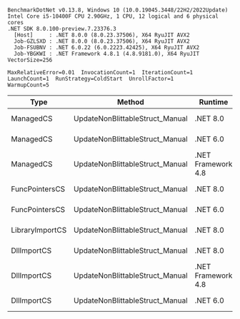 ```

BenchmarkDotNet v0.13.8, Windows 10 (10.0.19045.3448/22H2/2022Update)
Intel Core i5-10400F CPU 2.90GHz, 1 CPU, 12 logical and 6 physical cores
.NET SDK 8.0.100-preview.7.23376.3
  [Host]     : .NET 8.0.0 (8.0.23.37506), X64 RyuJIT AVX2
  Job-GZLSXD : .NET 8.0.0 (8.0.23.37506), X64 RyuJIT AVX2
  Job-FSUBNV : .NET 6.0.22 (6.0.2223.42425), X64 RyuJIT AVX2
  Job-YBGKWI : .NET Framework 4.8.1 (4.8.9181.0), X64 RyuJIT VectorSize=256

MaxRelativeError=0.01  InvocationCount=1  IterationCount=1  
LaunchCount=1  RunStrategy=ColdStart  UnrollFactor=1  
WarmupCount=5  

```
| Type            | Method                          | Runtime            | input                | Mean        | Error | Median      | Min         | Max         | Allocated |
|---------------- |-------------------------------- |------------------- |--------------------- |------------:|------:|------------:|------------:|------------:|----------:|
| ManagedCS       | UpdateNonBlittableStruct_Manual | .NET 8.0           | PInvo(...)truct [49] |    513.9 μs |    NA |    513.9 μs |    513.9 μs |    513.9 μs |     480 B |
| ManagedCS       | UpdateNonBlittableStruct_Manual | .NET 6.0           | PInvo(...)truct [49] |    714.5 μs |    NA |    714.5 μs |    714.5 μs |    714.5 μs |     720 B |
| ManagedCS       | UpdateNonBlittableStruct_Manual | .NET Framework 4.8 | PInvo(...)truct [49] |    734.4 μs |    NA |    734.4 μs |    734.4 μs |    734.4 μs |         - |
| FuncPointersCS  | UpdateNonBlittableStruct_Manual | .NET 8.0           | PInvo(...)truct [49] | 31,230.2 μs |    NA | 31,230.2 μs | 31,230.2 μs | 31,230.2 μs |     472 B |
| FuncPointersCS  | UpdateNonBlittableStruct_Manual | .NET 6.0           | PInvo(...)truct [49] | 31,359.8 μs |    NA | 31,359.8 μs | 31,359.8 μs | 31,359.8 μs |     712 B |
| LibraryImportCS | UpdateNonBlittableStruct_Manual | .NET 8.0           | PInvo(...)truct [49] | 31,728.6 μs |    NA | 31,728.6 μs | 31,728.6 μs | 31,728.6 μs |     472 B |
| DllImportCS     | UpdateNonBlittableStruct_Manual | .NET 8.0           | PInvo(...)truct [49] | 41,502.8 μs |    NA | 41,502.8 μs | 41,502.8 μs | 41,502.8 μs |     472 B |
| DllImportCS     | UpdateNonBlittableStruct_Manual | .NET Framework 4.8 | PInvo(...)truct [49] | 42,179.2 μs |    NA | 42,179.2 μs | 42,179.2 μs | 42,179.2 μs |         - |
| DllImportCS     | UpdateNonBlittableStruct_Manual | .NET 6.0           | PInvo(...)truct [49] | 42,999.1 μs |    NA | 42,999.1 μs | 42,999.1 μs | 42,999.1 μs |     712 B |

